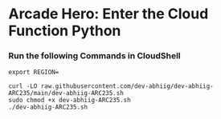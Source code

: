 # Arcade Hero: Enter the Cloud Function Python 

### Run the following Commands in CloudShell

```
export REGION=

curl -LO raw.githubusercontent.com/dev-abhiig/dev-abhiig-ARC235/main/dev-abhiig-ARC235.sh
sudo chmod +x dev-abhiig-ARC235.sh
./dev-abhiig-ARC235.sh
```

